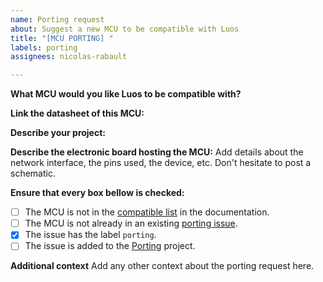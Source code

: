 ```yaml
---
name: Porting request
about: Suggest a new MCU to be compatible with Luos
title: "[MCU PORTING] "
labels: porting
assignees: nicolas-rabault

---
```


**What MCU would you like Luos to be compatible with?**

**Link the datasheet of this MCU:**

**Describe your project:**

**Describe the electronic board hosting the MCU:**
Add details about the network interface, the pins used, the device, etc.
Don't hesitate to post a schematic.

**Ensure that every box bellow is checked:**
 - [ ] The MCU is not in the [compatible list](https://www.luos.io/docs/next/compatibility/mcu_demoboard) in the documentation.
 - [ ] The MCU is not already in an existing [porting issue](https://github.com/Luos-io/luos_engine/issues).
 - [x] The issue has the label `porting`.
 - [ ] The issue is added to the [Porting](https://github.com/orgs/Luos-io/projects/3) project.

**Additional context**
Add any other context about the porting request here.
